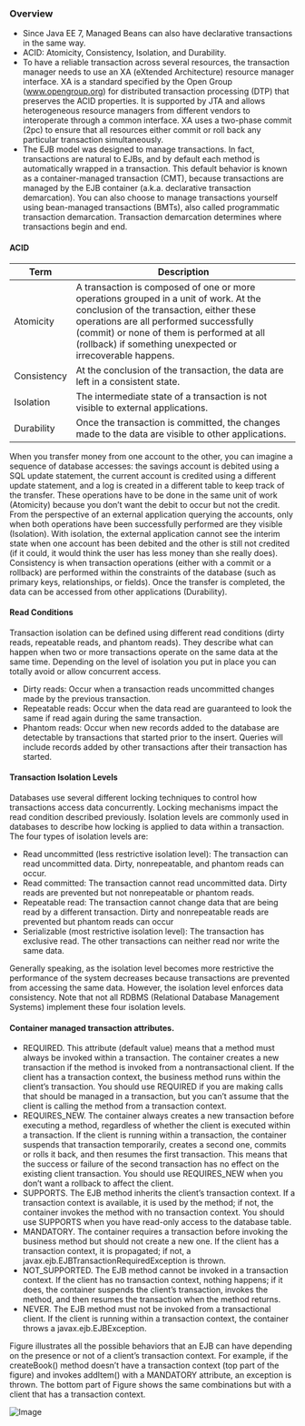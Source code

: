 ### Overview
* Since Java EE 7, Managed Beans can also have declarative transactions in the same way.
* ACID: Atomicity, Consistency, Isolation, and Durability.
* To have a reliable transaction across several resources, the transaction manager needs to use an XA (eXtended
Architecture) resource manager interface. XA is a standard specified by the Open Group (www.opengroup.org)
for distributed transaction processing (DTP) that preserves the ACID properties. It is supported by JTA and allows
heterogeneous resource managers from different vendors to interoperate through a common interface. XA uses
a two-phase commit (2pc) to ensure that all resources either commit or roll back any particular transaction
simultaneously.
* The EJB model was designed to manage transactions. In fact, transactions are natural to
EJBs, and by default each method is automatically wrapped in a transaction. This default behavior is known as a
container-managed transaction (CMT), because transactions are managed by the EJB container (a.k.a. declarative
transaction demarcation). You can also choose to manage transactions yourself using bean-managed transactions
(BMTs), also called programmatic transaction demarcation. Transaction demarcation determines where transactions
begin and end.


#### ACID
| Term |Description |
| ----- | ------ |
| Atomicity  | A transaction is composed of one or more operations grouped in a unit of work. At the conclusion of the transaction, either these operations are all performed successfully (commit) or none of them is performed at all (rollback) if something unexpected or irrecoverable happens.  |
| Consistency  | At the conclusion of the transaction, the data are left in a consistent state. |
| Isolation | The intermediate state of a transaction is not visible to external applications. |
| Durability | Once the transaction is committed, the changes made to the data are visible to other applications.|

When you transfer money from one account to the other, you can imagine a sequence of database accesses: the
savings account is debited using a SQL update statement, the current account is credited using a different update
statement, and a log is created in a different table to keep track of the transfer. These operations have to be done in
the same unit of work (Atomicity) because you don’t want the debit to occur but not the credit. From the perspective
of an external application querying the accounts, only when both operations have been successfully performed are
they visible (Isolation). With isolation, the external application cannot see the interim state when one account has
been debited and the other is still not credited (if it could, it would think the user has less money than she really does).
Consistency is when transaction operations (either with a commit or a rollback) are performed within the constraints
of the database (such as primary keys, relationships, or fields). Once the transfer is completed, the data can be
accessed from other applications (Durability).

#### Read Conditions
Transaction isolation can be defined using different read conditions (dirty reads, repeatable reads, and phantom
reads). They describe what can happen when two or more transactions operate on the same data at the same time.
Depending on the level of isolation you put in place you can totally avoid or allow concurrent access.
* Dirty reads: Occur when a transaction reads uncommitted changes made by the previous transaction.
* Repeatable reads: Occur when the data read are guaranteed to look the same if read again during the same transaction.
* Phantom reads: Occur when new records added to the database are detectable by transactions that started prior to the insert. Queries will include records added by other transactions after their transaction has started.

#### Transaction Isolation Levels
Databases use several different locking techniques to control how transactions access data concurrently. Locking
mechanisms impact the read condition described previously. Isolation levels are commonly used in databases to
describe how locking is applied to data within a transaction. The four types of isolation levels are:
* Read uncommitted (less restrictive isolation level): The transaction can read uncommitted data. Dirty, nonrepeatable, and phantom reads can occur.
* Read committed: The transaction cannot read uncommitted data. Dirty reads are prevented but not nonrepeatable or phantom reads.
* Repeatable read: The transaction cannot change data that are being read by a different transaction. Dirty and nonrepeatable reads are prevented but phantom reads can occur
* Serializable (most restrictive isolation level): The transaction has exclusive read. The other transactions can neither read nor write the same data.

Generally speaking, as the isolation level becomes more restrictive the performance of the system decreases because
transactions are prevented from accessing the same data. However, the isolation level enforces data consistency. Note that not all RDBMS (Relational Database Management Systems) implement these four isolation levels.

#### Container managed transaction attributes.
* REQUIRED. This attribute (default value) means that a method must always be invoked within a transaction. The container creates a new transaction if the method is invoked from a nontransactional client. If the client has a transaction context, the business method runs within the client’s transaction. You should use REQUIRED if you are making calls that should be managed in a transaction, but you can’t assume that the client is calling the method from a transaction context.
* REQUIRES_NEW. The container always creates a new transaction before executing a method, regardless of whether the client is executed within a transaction. If the client is running within a transaction, the container suspends that transaction temporarily, creates a second one, commits or rolls it back, and then resumes the first transaction. This means that the success or failure of the second transaction has no effect on the existing client transaction. You should use REQUIRES_NEW when you don’t want a rollback to affect the client.
* SUPPORTS. The EJB method inherits the client’s transaction context. If a transaction context is available, it is used by the method; if not, the container invokes the method with no transaction context. You should use SUPPORTS when you have read-only access to the database table.
* MANDATORY. The container requires a transaction before invoking the business method but should not create a new one. If the client has a transaction context, it is propagated; if not, a javax.ejb.EJBTransactionRequiredException is thrown.
* NOT_SUPPORTED. The EJB method cannot be invoked in a transaction context. If the client has no transaction
context, nothing happens; if it does, the container suspends the client’s transaction, invokes
the method, and then resumes the transaction when the method returns.
* NEVER. The EJB method must not be invoked from a transactional client. If the client is running within a transaction context, the container throws a javax.ejb.EJBException.

Figure illustrates all the possible behaviors that an EJB can have depending on the presence or not of a
client’s transaction context. For example, if the createBook() method doesn’t have a transaction context (top part of the figure) and invokes addItem() with a MANDATORY attribute, an exception is thrown. The bottom part of Figure 
shows the same combinations but with a client that has a transaction context.

![Image](../../Images/Transactions_1.PNG)

